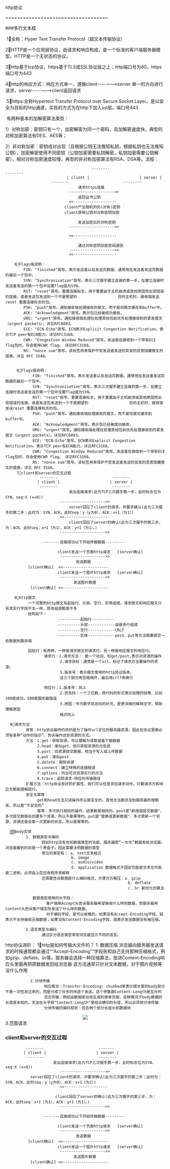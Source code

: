 http协议

===================================  

###多行文本框

​		1⃣️全称：Hyper Text Transfer Protocol（超文本传输协议）

​		2⃣️HTTP是一个应用层协议，由请求和响应构成，是一个标准的客户端服务器模型。HTTP是一个无状态的协议。

​		3⃣️http基于tcp协议，https基于TLS或SSL协议层之上；http端口号为80，https端口号为443

​		4⃣️http的响应方式：响应方式单一，遵循client------->server 单一的方向进行请求，server------->client返回请求

​		5⃣️https:全称Hypertext Transfer Protocol over Secure Socket Layer。是以安全为目标的http通道，实现的方式为在http下加入ssl层。端口号443

​		 有两种基本的加解密算法类型：

​		1）对称加密：密钥只有一个，加密解密为同一个密码，且加解密速度快，典型的对称加密算法有DES、AES等；

​		2）非对称加密：密钥成对出现（且根据公钥无法推知私钥，根据私钥也无法推知公钥），加密解密使用不同密钥（公钥加密需要私钥解密，私钥加密需要公钥解密），相对对称加密速度较慢，典型的非对称加密算法有RSA、DSA等。
​				流程：

	 									  --------                        --------
					           | client |                      | server |
	                    --------                        --------
	                                请求https连接         
	                            -------------------->>  
	                                返回证书公钥
	                            <<-------------------
	                          client产生随机的的(对称)密钥
	                          client使用公钥对对称密钥加密   
	
	                                发送加密后的对称密钥         
	                            -------------------->>
	                                
	                            <<-------------------
	                            
	                                通过对称密钥加密密闻通信
	                            -------------------->>
	                            <<------------------- 

		6⃣️Flags值说明：
		    FIN: "finished"简写。表示发送者以及发送完数据。通常用在发送者发送完数据的最后一个包中。
		    SYN: "Synchronisation"简写。表示三次握手建立连接的第一步，在建立连接时发送者发送的第一个包中设置flag值为SYN。
		    RST: "reset"简写。重置连接标志，用于重置由于主机崩溃或其他原因而出现错误的连接。或者发送包发送到一个不是期望的                  目的主机时，接收端发送reset 重置连接标志的包。
		    PSH: "push"简写。通知接收端处理接收的报文，而不是将报文缓存到buffer中。
		    ACK: "Acknowledgment"简写。表示包已经被成功接收。
		    URG: "urgent"简写。通知接收端处理在处理其他包前优先处理接收到的紧急报文（urgent packets）。详见RFC6093。
		    ECE: "ECN-Echo"简写。ECN表示Explicit Congestion Notification。表示TCP peer有ECN能力。详见RFC3168。
		    CWR: "Congestion Window Reduced"简写。发送者在接收到一个带有ECE flag包时，将会使用CWR flag。 详见RFC3168。
		    NS: "nonce sum"简写。该标签用来保护不受发送者发送的突发的恶意隐藏报文的侵害。详见 RFC 3540。 

    
         6⃣️Flags值说明：
    		    FIN: "finished"简写。表示发送者以及发送完数据。通常用在发送者发送完数据的最后一个包中。
    		    SYN: "Synchronisation"简写。表示三次握手建立连接的第一步，在建立连接时发送者发送的第一个包中设置flag值为SYN。
    		    RST: "reset"简写。重置连接标志，用于重置由于主机崩溃或其他原因而出现错误的连接。或者发送包发送到一个不是期望的                  目的主机时，接收端发送reset 重置连接标志的包。
    		    PSH: "push"简写。通知接收端处理接收的报文，而不是将报文缓存到buffer中。
    		    ACK: "Acknowledgment"简写。表示包已经被成功接收。
    		    URG: "urgent"简写。通知接收端处理在处理其他包前优先处理接收到的紧急报文（urgent packets）。详见RFC6093。
    		    ECE: "ECN-Echo"简写。ECN表示Explicit Congestion Notification。表示TCP peer有ECN能力。详见RFC3168。
    		    CWR: "Congestion Window Reduced"简写。发送者在接收到一个带有ECE flag包时，将会使用CWR flag。 详见RFC3168。
    		    NS: "nonce sum"简写。该标签用来保护不受发送者发送的突发的恶意隐藏报文的侵害。详见 RFC 3540。 
         7⃣️client和server的交互过程   
    			   --------                        --------
    			  | client |                      | server |
                   --------                        --------
                                发出连接请求(此为TCP三次握手第一步，此时标志位为SYN，seq:X (x=0))         
                            -------------------->>  
                                server回应了client的请求，并要求确认(此为三次握手的第二步；此时为：SYN，ACK，此时seq：y（y为0），ACK：x+1（为1）)
                            <<-------------------  
                                client回应了server的确认(此为三次握手的第三步，为：ACK，此时seq：x+1（为1），ACK：y+1（为1）。)         
                            -------------------->>
                                
                    --------连接成功以下开始传输数据---------
                                 
                           client发送一个页面http请求   [server确认]
                            -------------------->>
                                   发送数据
              [client确认]  <<--------------------
                           client发送一个图片http请求   [server确认]
                            -------------------->>
                                  发送图片数据
               [client确认] <<--------------------    
    
        8⃣️http报文
              一个完整的http报文有起始行、头部、空行、实体组成。请求报文和响应报文只有其实行字段不太一样，其他组成都差不多
              结构如下：   
                           ----------起始行----------
                           ----------头部------------由很多行组成
                           ----------空行------------CRLF
                           ----------实体------------post、put等方法需要提交一些数据到服务端
    
              起始行：有两种，一种是请求报文的请求行，另一种是响应报文的响应行。
                     请求行：1.请求方法： 是一个动词，如get/post,表示对资源的操作
                            2.请求目标：通常是一个url，标记了请求方法要操作的资源。
                            3.版本号：表示报文使用的http协议版本。
                            这三个部分用空格隔开，最后用crlf来换行
    
                     响应行：1.版本号：同上
                            2.状态码：一个三位数，用代码的形式表示处理的结果，比如200是成功，500是服务器错误
                            3.原因：作为数字状态码的补充，是更详细的解释文字，帮助理解原因
                            格式同上
    
      9⃣️请求方法
             背景：http协议最终的目的是为了操作url定位的服务器资源，因此在协议里面必须有某种“动作的指示”，告诉操作这些资源的方式。
             方法：1.get：获取资源，可以理解为读取或者下载数据
                  2.head：类似get，但只获取资源的元信息
                  3.post：向资源提交数据，相当于写入或上传数据
                  4.put：类似post
                  5.delete：删除资源
                  6.connect：建立特殊的连接隧道
                  7.options：列出可对资源实行的方法
                  8.trace：追踪请求-响应的传输路径
             扩展方法：http协议良好的扩展性，我们可以任意添加请求动作，只要请求方和响应方都能理解就行。
             安全与幂等：
                  get和head方法只读操作所以是安全的，其他方法都涉及到服务器的增删改，所以是“不安全的”
                  幂等：多次执行相同的操作，结果都是相同的。post是"新增或提交数据"，多次提交数据会创建多个资源，所以不是幂等的。put是"替换或更新数据"，多次更新一个资源，资源还是会第一次更新的状态，所以是幂等的。
    
      🔟body实体
             1. 数据类型与编码
                    假如http没有告知数据类型的功能，服务器把“一大坨”数据发给浏览器，浏览器看到的将是一个黑盒子。因此需要注明数据的类型
                    常见的类型有： a. text文本格式
                                 b. image
                                 c. audio/video
                                 d. application 数据格式不固定可能是文本也可能是二进制，必须由上层应用程序来解释
                    还需要告诉数据是什么编码格式，方便对方解压：a. gzip
                                                          b. deflate
                                                          c. br 新优化的算法
    
                数据类型使用的头字段：
                      客户端用Accept头告诉服务器希望接收什么样的数据，而服务器用Content头告诉客户端实际发送了什么样的数据。
                      对于编码字段，是可以省略的。如果没有Accept-Encoding字段，就表示不支持接收压缩数据；如果没有Content-Encoding字段，就表示发送数据没有被压缩。
    
             2.语言类型与编码
                    通过区分语言类型来使浏览器显示不同的语言。

http协议进阶：
       1⃣️http是如何传输大文件的？
               1. 数据压缩 
                     浏览器向服务器发送请求的时候通常都会通过““Accept-Encoding””字段告知自己支持那种压缩格式，例如gzip、deflate、br等。服务器会选择一种压缩算法，放进Content-Encoding响应头里面再把原数据发回给浏览器
                     该方法通常只针对文本数据，对于图片视频等没什么作用

               2.分块传输
                     响应报文：Transfer-Encoding: chunked来表示报文里的body部分不是一次性发过来的，而是分成了许多的块逐个发送。这个参数跟Content-Length是互斥的
                     流式传输：例如由数据库动态生成的表单页面，这种情况下body数据的长度是未知的，无法在头字段"Content-Length"里给出确切的长度，所以必须用分块传输
                     分块传输的编码规则：包含两个部分长度头和数据块

<div align=center>
<img src="https://static001.geekbang.org/resource/image/25/10/25e7b09cf8cb4eaebba42b4598192410.png"/>
</div>
               3.范围请求



### client和server的交互过程

	         --------                        -------
	        | client |                      | server |
	         --------                        --------
	                     发出连接请求(此为TCP三次握手第一步，此时标志位为SYN，seq:X (x=0))         
	                        -------------------->>  
	           server回应了client的请求，并要求确认(此为三次握手的第二步；此时为：SYN，ACK，此时seq：y（y为0），ACK：x+1（为1）)
	                        <<-------------------  
	
	                      client回应了server的确认(此为三次握手的第三步，为：ACK，此时seq：x+1（为1），ACK：y+1（为1）。)         
	                        -------------------->>
	                            
	                --------连接成功以下开始传输数据---------
	                             
	                       client发送一个页面http请求   [server确认]
	                        -------------------->>
	                               发送数据
	          [client确认]  <<--------------------
	                       client发送一个图片http请求   [server确认]
	                        -------------------->>
	                              发送图片数据
	           [client确认] <<--------------------    

